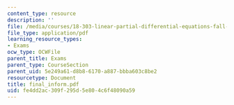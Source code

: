 ```yaml
---
content_type: resource
description: ''
file: /media/courses/18-303-linear-partial-differential-equations-fall-2006/fe4dd2ac309f295d5e804c6f48090a59_final_inform.pdf
file_type: application/pdf
learning_resource_types:
- Exams
ocw_type: OCWFile
parent_title: Exams
parent_type: CourseSection
parent_uid: 5e249a61-d8b8-6170-a887-bbba603c8be2
resourcetype: Document
title: final_inform.pdf
uid: fe4dd2ac-309f-295d-5e80-4c6f48090a59
---
```

